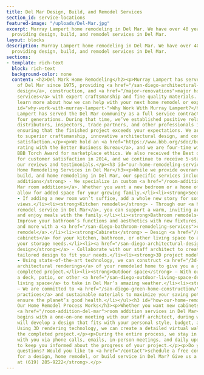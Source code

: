 ```yaml
---
title: Del Mar Design, Build, and Remodel Services
section_id: service-locations
featured-image: "/uploads/Del-Mar.jpg"
excerpt: Murray Lampert home remodeling in Del Mar. We have over 40 years experience
  providing design, build, and remodel services in Del Mar.
layout: blocks
description: Murray Lampert home remodeling in Del Mar. We have over 40 years experience
  providing design, build, and remodel services in Del Mar.
sections:
- template: rich-text
  block: rich-text
  background-color: none
  content: <h2>Del Mark Home Remodeling</h2><p>Murray Lampert has served the city
    of Del Mar since 1975, providing <a href="/san-diego-architectural-design-services">architectural
    design</a>, construction, and <a href="/major-renovations">major home renovation
    services</a> with expert craftsmanship and fine quality materials. Read on to
    learn more about how we can help with your next home remodel or expansion.</p><h3
    id="why-work-with-murray-lampert-">Why Work With Murray Lampert?</h3><p>Murray
    Lampert has served the Del Mar community as a full service contractor for over
    four generations. During that time, we’ve established positive relationships with
    distributors, inspectors, trade partners, and other professionals in the area,
    ensuring that the finished project exceeds your expectations. We are committed
    to superior craftsmanship, innovative architectural design, and consistent customer
    satisfaction.</p><p>We hold an <a href="https://www.bbb.org/sdoc/business-reviews/construction-and-remodeling-services/murray-lampert-design-build-remodel-in-san-diego-ca-100554/#bbbonlineclick">A+
    rating with the Better Business Bureau</a>, and we are four-time winners of the
    BBB Torch Award for marketplace ethics. We also received the Best of Houzz award
    for customer satisfaction in 2014, and we continue to receive 5-star ratings in
    our reviews and testimonials.</p><h3 id="our-home-remodeling-services-in-del-mar">Our
    Home Remodeling Services in Del Mar</h3><p>While we provide overarching design,
    build, and home remodeling in Del Mar, our specific services include:</p><ul><li><strong>Room
    additions</strong> - We specialize in custom <a href="/room-additions-del-mar">Del
    Mar room additions</a>. Whether you want a new bedroom or a home office, we can
    allow for added space for your growing family.</li><li><strong>Second stories</strong>
    - If adding a new room won’t suffice, add a whole new story for some new breathtaking
    views.</li><li><strong>Kitchen remodels</strong> - Through our <a href="/kitchen-remodeling-del-mar">kitchen
    remodel service in Del Mar</a>, you can support a warm, inviting area to prepare
    and enjoy meals with the family.</li><li><strong>Bathroom remodels</strong> –
    Improve your bathroom’s functions and aesthetics with new fixtures, tiles, counters,
    and more with a <a href="/san-diego-bathroom-remodeling-services">custom bathroom
    remodel</a>.</li><li><strong>Cabinets</strong> – Design <a href="/san-diego-custom-cabinet-construction-services">custom
    cabinets</a> for your kitchen, bathroom, or other living space to accommodate
    your storage needs.</li><li><a href="/san-diego-architectural-design-services"><strong>Architectural
    design</strong></a> - Collaborate with our staff architect to create a completely
    tailored design to fit your needs.</li><li><strong>3D project modeling</strong>
    - Using state-of-the-art technology, we can construct <a href="/3d-architectural-rendering-services">3D
    architectural renderings</a> of your remodeled home to give you a glimpse of the
    completed project.</li><li><strong>Outdoor space</strong> – With our help, design
    a deck, patio, or other <a href="/san-diego-outdoor-living-space-design/">outdoor
    living space</a> to take in Del Mar’s amazing weather.</li><li><strong>Green building</strong>
    – We are committed to <a href="/san-diego-green-home-construction/">green building
    practices</a> and sustainable materials to maximize your saving potential and
    ensure the planet’s good health.</li></ul><h3 id="how-our-home-remodel-process-works">How
    Our Home Remodel Process Works</h3><p>Whether you want new cabinets or need our
    <a href="/room-addition-del-mar">room addition services in Del Mar</a>, each project
    begins with a one-on-one meeting with our staff architect, during which time you
    will develop a design that fits with your personal style, budget, and timeframe.
    Using 3D rendering technology, we can create a detailed virtual walkthrough of
    the completed project.</p><p>During the entire process, we stay in constant communication
    with you via phone calls, emails, in-person meetings, and daily updates. We want
    to keep you informed about the progress of your project.</p><p>Do you have any
    questions? Would you like to <a href="/contact">schedule a free consultation</a>
    for a design, home remodel, or build service in Del Mar? Give us a <strong>call
    at (619) 285-9222</strong>.</p>
---
```


